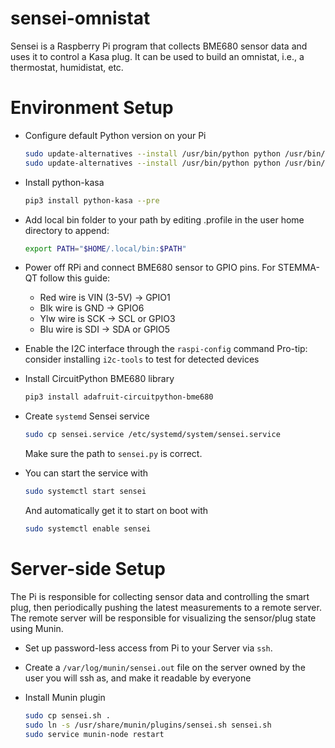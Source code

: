 # sensei-omnistat
Sensei is a Raspberry Pi program that collects BME680 sensor data and uses it to
control a Kasa plug. It can be used to build an omnistat, i.e., a thermostat,
humidistat, etc.

# Environment Setup

* Configure default Python version on your Pi
  ```bash
  sudo update-alternatives --install /usr/bin/python python /usr/bin/python2.7 1
  sudo update-alternatives --install /usr/bin/python python /usr/bin/python3.7 2
  ```

* Install python-kasa
  ```bash
  pip3 install python-kasa --pre
  ```

* Add local bin folder to your path by editing .profile in the user home
  directory to append:
  ```bash
  export PATH="$HOME/.local/bin:$PATH"
  ```

* Power off RPi and connect BME680 sensor to GPIO pins. For STEMMA-QT follow
  this guide:
  * Red wire is VIN (3-5V) -> GPIO1
  * Blk wire is GND -> GPIO6
  * Ylw wire is SCK -> SCL or GPIO3
  * Blu wire is SDI -> SDA or GPIO5

* Enable the I2C interface through the `raspi-config` command
  Pro-tip: consider installing `i2c-tools` to test for detected devices

* Install CircuitPython BME680 library
  ```bash
  pip3 install adafruit-circuitpython-bme680
  ```
* Create `systemd` Sensei service
  ```bash
  sudo cp sensei.service /etc/systemd/system/sensei.service
  ```
  Make sure the path to `sensei.py` is correct.

* You can start the service with
  ```bash
  sudo systemctl start sensei
  ```
  And automatically get it to start on boot with
  ```bash
  sudo systemctl enable sensei
  ```

# Server-side Setup
The Pi is responsible for collecting sensor data and controlling the smart plug,
then periodically pushing the latest measurements to a remote server. The remote
server will be responsible for visualizing the sensor/plug state using Munin.

* Set up password-less access from Pi to your Server via `ssh`.

* Create a `/var/log/munin/sensei.out` file on the server owned by the user you
  will ssh as, and make it readable by everyone

* Install Munin plugin
  ```bash
  sudo cp sensei.sh .
  sudo ln -s /usr/share/munin/plugins/sensei.sh sensei.sh
  sudo service munin-node restart
  ```

